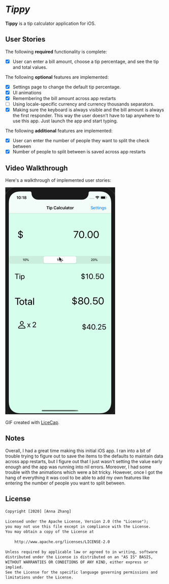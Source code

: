 # *Tippy*

**Tippy** is a tip calculator application for iOS.

## User Stories

The following **required** functionality is complete:

* [X] User can enter a bill amount, choose a tip percentage, and see the tip and total values.

The following **optional** features are implemented:
* [X] Settings page to change the default tip percentage.
* [X] UI animations
* [X] Remembering the bill amount across app restarts
* [ ] Using locale-specific currency and currency thousands separators.
* [X] Making sure the keyboard is always visible and the bill amount is always the first responder. This way the user doesn't have to tap anywhere to use this app. Just launch the app and start typing.

The following **additional** features are implemented:

- [X] User can enter the number of people they want to split the check between
- [X] Number of people to split between is saved across app restarts

## Video Walkthrough 

Here's a walkthrough of implemented user stories:

![Walkthough](walkthrough.gif)

GIF created with [LiceCap](http://www.cockos.com/licecap/).

## Notes

Overall, I had a great time making this initial iOS app. I ran into a bit of trouble trying to figure out to save the items to the defaults to maintain data across app restarts, but I figure out that I just wasn't setting the value early enough and the app was running into nil errors. Moreover, I had some trouble with the animations which were a bit tricky. However, once I got the hang of everything it was cool to be able to add my own features like entering the number of people you want to split between. 

## License

    Copyright [2020] [Anna Zhang]

    Licensed under the Apache License, Version 2.0 (the "License");
    you may not use this file except in compliance with the License.
    You may obtain a copy of the License at

        http://www.apache.org/licenses/LICENSE-2.0

    Unless required by applicable law or agreed to in writing, software
    distributed under the License is distributed on an "AS IS" BASIS,
    WITHOUT WARRANTIES OR CONDITIONS OF ANY KIND, either express or implied.
    See the License for the specific language governing permissions and
    limitations under the License.
